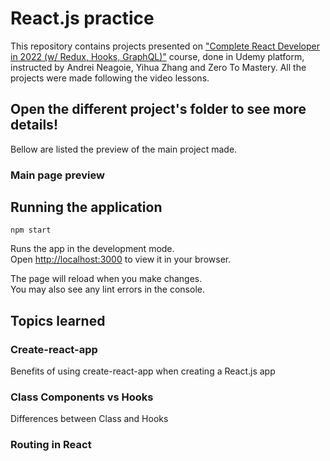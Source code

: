# React.js practice

This repository contains projects presented on ["Complete React Developer in 2022 (w/ Redux, Hooks, GraphQL)"](https://www.udemy.com/course/complete-react-developer-zero-to-mastery/) course, done in Udemy platform, instructed by Andrei Neagoie, Yihua Zhang and Zero To Mastery. All the projects were made following the video lessons. 

## Open the different project's folder to see more details!

Bellow are listed the preview of the main project made.

### Main page preview



## Running the application 
`npm start`

Runs the app in the development mode.\
Open [http://localhost:3000](http://localhost:3000) to view it in your browser.

The page will reload when you make changes.\
You may also see any lint errors in the console.

## Topics learned

### Create-react-app
Benefits of using create-react-app when creating a React.js app

### Class Components vs Hooks
Differences between Class and Hooks

### Routing in React

